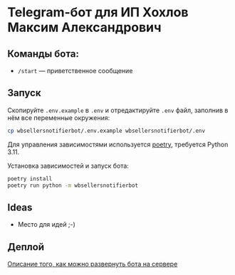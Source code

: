 # Telegram-бот для ИП Хохлов Максим Александрович

## Команды бота:

- `/start` — приветственное сообщение


## Запуск

Скопируйте `.env.example` в `.env` и отредактируйте `.env` файл, заполнив в нём все переменные окружения:

```bash
cp wbsellersnotifierbot/.env.example wbsellersnotifierbot/.env
```

Для управления зависимостями используется [poetry](https://python-poetry.org/),
требуется Python 3.11.

Установка зависимостей и запуск бота:

```bash
poetry install
poetry run python -m wbsellersnotifierbot
```

## Ideas

- Место для идей ;-)

## Деплой

[Описание того, как можно развернуть бота на сервере](DEPLOY.md)
